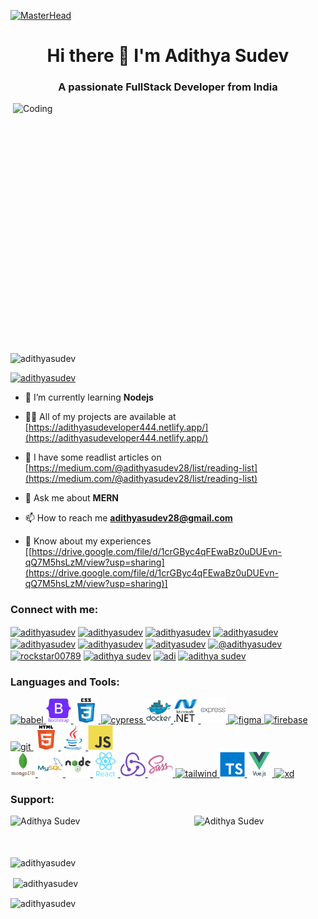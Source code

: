 [![MasterHead](https://user-images.githubusercontent.com/80781196/190216139-7697aa5a-c9a0-4bd6-80bf-3aca76a2e1c8.gif)](https://adithyasudeveloper444.netlify.app/)
<h1 align="center">Hi there 👋 I'm Adithya Sudev</h1>
<h3 align="center">A passionate FullStack Developer from India</h3>
<img align="right" alt="Coding" width="500"  height="400"          
 src="https://camo.githubusercontent.com/7de37139d0b4c1ce40865e799b446c0e963a3dd8fb68d239707237c40604fa3d/68747470733a2f2f63646e2e6472696262626c652e636f6d2f75736572732f3733303730332f73637265656e73686f74732f363538313234332f6176656e746f2e676966">
<p align="left"> <img src="https://komarev.com/ghpvc/?username=adithyasudev&label=Profile%20views&color=0e75b6&style=flat" alt="adithyasudev" /> </p>

<p align="left"> <a href="https://twitter.com/adithyasudev" target="blank"><img src="https://img.shields.io/twitter/follow/adithyasudev?logo=twitter&style=for-the-badge" alt="adithyasudev" /></a> </p>

- 🌱 I’m currently learning **Nodejs**

- 👨‍💻 All of my projects are available at [https://adithyasudeveloper444.netlify.app/](https://adithyasudeveloper444.netlify.app/)

- 📝 I have some readlist articles on [https://medium.com/@adithyasudev28/list/reading-list](https://medium.com/@adithyasudev28/list/reading-list)

- 💬 Ask me about **MERN**

- 📫 How to reach me **adithyasudev28@gmail.com**

- 📄 Know about my experiences [[https://drive.google.com/file/d/1crGByc4qFEwaBz0uDUEvn-qQ7M5hsLzM/view?usp=sharing](https://drive.google.com/file/d/1crGByc4qFEwaBz0uDUEvn-qQ7M5hsLzM/view?usp=sharing)]

<h3 align="left">Connect with me:</h3>
<p align="left">
<a href="https://codepen.io/adithyasudev" target="blank"><img align="center" src="https://raw.githubusercontent.com/rahuldkjain/github-profile-readme-generator/master/src/images/icons/Social/codepen.svg" alt="adithyasudev" height="30" width="40" /></a>
<a href="https://dev.to/adithyasudev" target="blank"><img align="center" src="https://raw.githubusercontent.com/rahuldkjain/github-profile-readme-generator/master/src/images/icons/Social/devto.svg" alt="adithyasudev" height="30" width="40" /></a>
<a href="https://twitter.com/adithyasudev" target="blank"><img align="center" src="https://raw.githubusercontent.com/rahuldkjain/github-profile-readme-generator/master/src/images/icons/Social/twitter.svg" alt="adithyasudev" height="30" width="40" /></a>
<a href="https://linkedin.com/in/adithyasudev" target="blank"><img align="center" src="https://raw.githubusercontent.com/rahuldkjain/github-profile-readme-generator/master/src/images/icons/Social/linked-in-alt.svg" alt="adithyasudev" height="30" width="40" /></a>
<a href="https://stackoverflow.com/users/adithyasudev" target="blank"><img align="center" src="https://raw.githubusercontent.com/rahuldkjain/github-profile-readme-generator/master/src/images/icons/Social/stack-overflow.svg" alt="adithyasudev" height="30" width="40" /></a>
<a href="https://fb.com/adithyasudev" target="blank"><img align="center" src="https://raw.githubusercontent.com/rahuldkjain/github-profile-readme-generator/master/src/images/icons/Social/facebook.svg" alt="adithyasudev" height="30" width="40" /></a>
<a href="https://instagram.com/adityasudev" target="blank"><img align="center" src="https://raw.githubusercontent.com/rahuldkjain/github-profile-readme-generator/master/src/images/icons/Social/instagram.svg" alt="adityasudev" height="30" width="40" /></a>
<a href="https://medium.com/@adithyasudev" target="blank"><img align="center" src="https://raw.githubusercontent.com/rahuldkjain/github-profile-readme-generator/master/src/images/icons/Social/medium.svg" alt="@adithyasudev" height="30" width="40" /></a>
<a href="https://www.youtube.com/c/rockstar00789" target="blank"><img align="center" src="https://raw.githubusercontent.com/rahuldkjain/github-profile-readme-generator/master/src/images/icons/Social/youtube.svg" alt="rockstar00789" height="30" width="40" /></a>
<a href="https://www.hackerrank.com/adithya sudev" target="blank"><img align="center" src="https://raw.githubusercontent.com/rahuldkjain/github-profile-readme-generator/master/src/images/icons/Social/hackerrank.svg" alt="adithya sudev" height="30" width="40" /></a>
<a href="https://www.leetcode.com/adi" target="blank"><img align="center" src="https://raw.githubusercontent.com/rahuldkjain/github-profile-readme-generator/master/src/images/icons/Social/leet-code.svg" alt="adi" height="30" width="40" /></a>
<a href="https://auth.geeksforgeeks.org/user/adithya sudev" target="blank"><img align="center" src="https://raw.githubusercontent.com/rahuldkjain/github-profile-readme-generator/master/src/images/icons/Social/geeks-for-geeks.svg" alt="adithya sudev" height="30" width="40" /></a>
</p>

<h3 align="left">Languages and Tools:</h3>
<p align="left"> <a href="https://babeljs.io/" target="_blank" rel="noreferrer"> <img src="https://www.vectorlogo.zone/logos/babeljs/babeljs-icon.svg" alt="babel" width="40" height="40"/> </a> <a href="https://getbootstrap.com" target="_blank" rel="noreferrer"> <img src="https://raw.githubusercontent.com/devicons/devicon/master/icons/bootstrap/bootstrap-plain-wordmark.svg" alt="bootstrap" width="40" height="40"/> </a> <a href="https://www.w3schools.com/css/" target="_blank" rel="noreferrer"> <img src="https://raw.githubusercontent.com/devicons/devicon/master/icons/css3/css3-original-wordmark.svg" alt="css3" width="40" height="40"/> </a> <a href="https://www.cypress.io" target="_blank" rel="noreferrer"> <img src="https://raw.githubusercontent.com/simple-icons/simple-icons/6e46ec1fc23b60c8fd0d2f2ff46db82e16dbd75f/icons/cypress.svg" alt="cypress" width="40" height="40"/> </a> <a href="https://www.docker.com/" target="_blank" rel="noreferrer"> <img src="https://raw.githubusercontent.com/devicons/devicon/master/icons/docker/docker-original-wordmark.svg" alt="docker" width="40" height="40"/> </a> <a href="https://dotnet.microsoft.com/" target="_blank" rel="noreferrer"> <img src="https://raw.githubusercontent.com/devicons/devicon/master/icons/dot-net/dot-net-original-wordmark.svg" alt="dotnet" width="40" height="40"/> </a> <a href="https://expressjs.com" target="_blank" rel="noreferrer"> <img src="https://raw.githubusercontent.com/devicons/devicon/master/icons/express/express-original-wordmark.svg" alt="express" width="40" height="40"/> </a> <a href="https://www.figma.com/" target="_blank" rel="noreferrer"> <img src="https://www.vectorlogo.zone/logos/figma/figma-icon.svg" alt="figma" width="40" height="40"/> </a> <a href="https://firebase.google.com/" target="_blank" rel="noreferrer"> <img src="https://www.vectorlogo.zone/logos/firebase/firebase-icon.svg" alt="firebase" width="40" height="40"/> </a> <a href="https://git-scm.com/" target="_blank" rel="noreferrer"> <img src="https://www.vectorlogo.zone/logos/git-scm/git-scm-icon.svg" alt="git" width="40" height="40"/> </a> <a href="https://www.w3.org/html/" target="_blank" rel="noreferrer"> <img src="https://raw.githubusercontent.com/devicons/devicon/master/icons/html5/html5-original-wordmark.svg" alt="html5" width="40" height="40"/> </a> <a href="https://www.java.com" target="_blank" rel="noreferrer"> <img src="https://raw.githubusercontent.com/devicons/devicon/master/icons/java/java-original.svg" alt="java" width="40" height="40"/> </a> <a href="https://developer.mozilla.org/en-US/docs/Web/JavaScript" target="_blank" rel="noreferrer"> <img src="https://raw.githubusercontent.com/devicons/devicon/master/icons/javascript/javascript-original.svg" alt="javascript" width="40" height="40"/> </a> 
  <br>
  <a href="https://www.mongodb.com/" target="_blank" rel="noreferrer"> <img src="https://raw.githubusercontent.com/devicons/devicon/master/icons/mongodb/mongodb-original-wordmark.svg" alt="mongodb" width="40" height="40"/> </a> <a href="https://www.mysql.com/" target="_blank" rel="noreferrer"> <img src="https://raw.githubusercontent.com/devicons/devicon/master/icons/mysql/mysql-original-wordmark.svg" alt="mysql" width="40" height="40"/> </a> <a href="https://nodejs.org" target="_blank" rel="noreferrer"> <img src="https://raw.githubusercontent.com/devicons/devicon/master/icons/nodejs/nodejs-original-wordmark.svg" alt="nodejs" width="40" height="40"/> </a> <a href="https://reactjs.org/" target="_blank" rel="noreferrer"> <img src="https://raw.githubusercontent.com/devicons/devicon/master/icons/react/react-original-wordmark.svg" alt="react" width="40" height="40"/> </a> <a href="https://redux.js.org" target="_blank" rel="noreferrer"> <img src="https://raw.githubusercontent.com/devicons/devicon/master/icons/redux/redux-original.svg" alt="redux" width="40" height="40"/> </a> <a href="https://sass-lang.com" target="_blank" rel="noreferrer"> <img src="https://raw.githubusercontent.com/devicons/devicon/master/icons/sass/sass-original.svg" alt="sass" width="40" height="40"/> </a> <a href="https://tailwindcss.com/" target="_blank" rel="noreferrer"> <img src="https://www.vectorlogo.zone/logos/tailwindcss/tailwindcss-icon.svg" alt="tailwind" width="40" height="40"/> </a> <a href="https://www.typescriptlang.org/" target="_blank" rel="noreferrer"> <img src="https://raw.githubusercontent.com/devicons/devicon/master/icons/typescript/typescript-original.svg" alt="typescript" width="40" height="40"/> </a> <a href="https://vuejs.org/" target="_blank" rel="noreferrer"> <img src="https://raw.githubusercontent.com/devicons/devicon/master/icons/vuejs/vuejs-original-wordmark.svg" alt="vuejs" width="40" height="40"/> </a> <a href="https://www.adobe.com/products/xd.html" target="_blank" rel="noreferrer"> <img src="https://cdn.worldvectorlogo.com/logos/adobe-xd.svg" alt="xd" width="40" height="40"/> </a> </p>

<h3 align="left">Support:</h3>
<p><a href="https://www.buymeacoffee.com/Adithya Sudev"> <img align="left" src="https://cdn.buymeacoffee.com/buttons/v2/default-yellow.png" height="50" width="210" alt="Adithya Sudev" /></a> 
  <a href="https://ko-fi.com/Adithya Sudev"> <img align="right" src="https://cdn.ko-fi.com/cdn/kofi3.png?v=3" height="50" width="210" alt="Adithya Sudev" /></a></p><br><br>
<br>
<p><img align="center" src="https://github-readme-stats.vercel.app/api/top-langs?username=adithyasudev&show_icons=true&locale=en&layout=compact" alt="adithyasudev" /></p>

<p>&nbsp;<img align="center" src="https://github-readme-stats.vercel.app/api?username=adithyasudev&show_icons=true&locale=en" alt="adithyasudev" /></p>

<p><img align="center" src="https://github-readme-streak-stats.herokuapp.com/?user=adithyasudev&" alt="adithyasudev" /></p>

